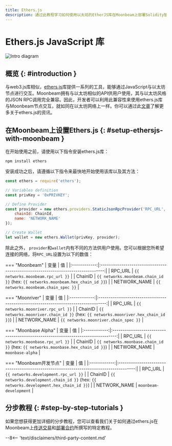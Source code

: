 ```yaml
---
title: Ethers.js
description: 通过此教程学习如何使用以太坊的EtherJS库在Moonbeam上部署Solidity智能合约。
---
```

# Ethers.js JavaScript 库

![Intro diagram](/images/builders/tools/eth-libraries/ethersjs-banner.png)

## 概览 {: #introduction } 

与web3.js库相似，[ethers.js](https://docs.ethers.io/)库提供一系列的工具，能够通过JavaScript与以太坊节点进行交互。Moonbeam拥有与以太坊相似的API供用户使用，其与以太坊风格的JSON RPC调用完全兼容。因此，开发者可以利用此兼容性来使用ethers.js库与Moonbeam节点交互，就如同在以太坊网络上一样。你可以通过此[文章](https://medium.com/l4-media/announcing-ethers-js-a-web3-alternative-6f134fdd06f3)了解更多关于ethers.js的资讯。

## 在Moonbeam上设置Ethers.js {: #setup-ethersjs-with-moonbeam } 

在开始使用之前，请使用以下指令安装ethers.js库：

```
npm install ethers
```

安装成功之后，请遵循以下指令来最快地开始使用该库以及其方法：

```js
const ethers = require('ethers');

// Variables definition
const privKey = '0xPRIVKEY';

// Define Provider
const provider = new ethers.providers.StaticJsonRpcProvider('RPC_URL', {
    chainId: ChainId,
    name: 'NETWORK_NAME'
});

// Create Wallet
let wallet = new ethers.Wallet(privKey, provider);
```

除此之外， `provider`和`wallet`内有不同的方法供用户使用。您可以根据您所希望连接的网络，将`RPC_URL`设置为以下的数值：

=== "Moonbeam"
    |   变量   |                                      值                                       |
    |:------------:|:--------------------------------------------------------------------------------:|
    |   RPC_URL    |                        `{{ networks.moonbeam.rpc_url }}`                         |
    |   ChainID    | `{{ networks.moonbeam.chain_id }}` (hex: `{{ networks.moonbeam.hex_chain_id }}`) |
    | NETWORK_NAME |                       `{{ networks.moonbeam.chain_spec }}`                       |

=== "Moonriver"
    |   变量   |                                       值                                        |
    |:------------:|:----------------------------------------------------------------------------------:|
    |   RPC_URL    |                         `{{ networks.moonriver.rpc_url }}`                         |
    |   ChainID    | `{{ networks.moonriver.chain_id }}` (hex: `{{ networks.moonriver.hex_chain_id }}`) |
    | NETWORK_NAME |                       `{{ networks.moonriver.chain_spec }}`                        |

=== "Moonbase Alpha"
    |   变量   |                                      值                                       |
    |:------------:|:--------------------------------------------------------------------------------:|
    |   RPC_URL    |                        `{{ networks.moonbase.rpc_url }}`                         |
    |   ChainID    | `{{ networks.moonbase.chain_id }}` (hex: `{{ networks.moonbase.hex_chain_id }}`) |
    | NETWORK_NAME |                                 `moonbase-alpha`                                 |

=== "Moonbeam开发节点" 
    |   变量   |                                         值                                          |
    |:------------:|:--------------------------------------------------------------------------------------:|
    |   RPC_URL    |                          `{{ networks.development.rpc_url }}`                          |
    |   ChainID    | `{{ networks.development.chain_id }}` (hex: `{{ networks.development.hex_chain_id }}`) |
    | NETWORK_NAME |                                 `moonbeam-development`                                 |

## 分步教程  {: #step-by-step-tutorials } 

如果您想获得更加详细的分步教程，您可以查看我们关于如何通过ethers.js在Moonbeam上[传送交易](/getting-started/local-node/send-transaction/)和[部署合约](/getting-started/local-node/deploy-contract/)所撰写的特定教程。

--8<-- 'text/disclaimers/third-party-content.md'